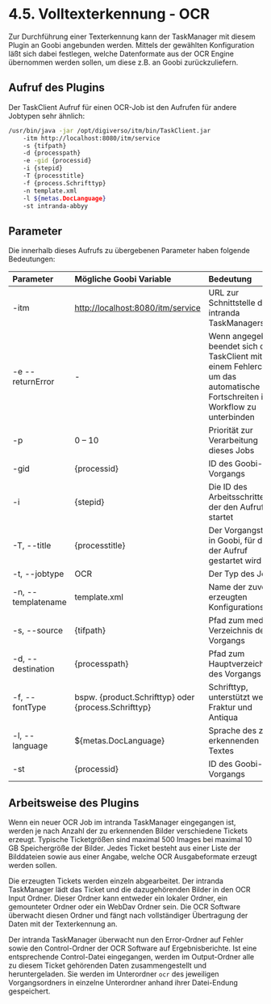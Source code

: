 # 4.5. Volltexterkennung - OCR

Zur Durchführung einer Texterkennung kann der TaskManager mit diesem Plugin an Goobi angebunden werden. Mittels der gewählten Konfiguration läßt sich dabei festlegen, welche Datenformate aus der OCR Engine übernommen werden sollen, um diese z.B. an Goobi zurückzuliefern.

## Aufruf des Plugins

Der TaskClient Aufruf für einen OCR-Job ist den Aufrufen für andere Jobtypen sehr ähnlich:

```bash
/usr/bin/java -jar /opt/digiverso/itm/bin/TaskClient.jar 
    -itm http://localhost:8080/itm/service 
    -s {tifpath} 
    -d {processpath} 
    -e -gid {processid} 
    -i {stepid} 
    -T {processtitle} 
    -f {process.Schrifttyp} 
    -n template.xml 
    -l ${metas.DocLanguage} 
    -st intranda-abbyy
```

## Parameter  <a id="parameter"></a>

Die innerhalb dieses Aufrufs zu übergebenen Parameter haben folgende Bedeutungen:

| Parameter | Mögliche Goobi Variable | Bedeutung |
| :--- | :--- | :--- |
| -itm | [http://localhost:8080/itm/service](http://localhost:8080/itm/service) | URL zur Schnittstelle des intranda TaskManagers |
| -e --returnError | - | Wenn angegeben, beendet sich der TaskClient mit einem Fehlercode, um das automatische Fortschreiten im Workflow zu unterbinden |
| -p | 0 – 10 | Priorität zur Verarbeitung dieses Jobs |
| -gid | {processid} | ID des Goobi-Vorgangs |
| -i | {stepid} | Die ID des Arbeitsschrittes, der den Aufruf startet |
| -T, --title | {processtitle} | Der Vorgangstitel in Goobi, für den der Aufruf gestartet wird |
| -t, --jobtype | OCR | Der Typ des Jobs |
| -n, --templatename | template.xml | Name der zuvor erzeugten Konfigurationsdatei |
| -s, --source | {tifpath} | Pfad zum media Verzeichnis des Vorgangs |
| -d, --destination | {processpath} | Pfad zum Hauptverzeichnis des Vorgangs |
| -f, --fontType | bspw. {product.Schrifttyp} oder {process.Schrifttyp} | Schrifttyp, unterstützt werden Fraktur und Antiqua |
| -l, --language | ${metas.DocLanguage} | Sprache des zu erkennenden Textes |
| -st | {processid} | ID des Goobi-Vorgangs |

## Arbeitsweise des Plugins

Wenn ein neuer OCR Job im intranda TaskManager eingegangen ist, werden je nach Anzahl der zu erkennenden Bilder verschiedene Tickets erzeugt. Typische Ticketgrößen sind maximal 500 Images bei maximal 10 GB Speichergröße der Bilder. Jedes Ticket besteht aus einer Liste der Bilddateien sowie aus einer Angabe, welche OCR Ausgabeformate erzeugt werden sollen.

Die erzeugten Tickets werden einzeln abgearbeitet. Der intranda TaskManager lädt das Ticket und die dazugehörenden Bilder in den OCR Input Ordner. Dieser Ordner kann entweder ein lokaler Ordner, ein gemounteter Ordner oder ein WebDav Ordner sein. Die OCR Software überwacht diesen Ordner und fängt nach vollständiger Übertragung der Daten mit der Texterkennung an.

Der intranda TaskManager überwacht nun den Error-Ordner auf Fehler sowie den Control-Ordner der OCR Software auf Ergebnisberichte. Ist eine entsprechende Control-Datei eingegangen, werden im Output-Ordner alle zu diesem Ticket gehörenden Daten zusammengestellt und heruntergeladen. Sie werden im Unterordner `ocr` des jeweiligen Vorgangsordners in einzelne Unterordner anhand ihrer Datei-Endung gespeichert.

